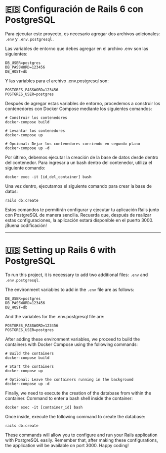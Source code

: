 # 🇪🇸 Configuración de Rails 6 con PostgreSQL
Para ejecutar este proyecto, es necesario agregar dos archivos adicionales: `.env` y `.env.postgresql.`

Las variables de entorno que debes agregar en el archivo .env son las siguientes:


```
DB_USER=postgres
DB_PASSWORD=123456
DB_HOST=db
```
Y las variables para el archivo .env.postgresql son:

```
POSTGRES_PASSWORD=123456
POSTGRES_USER=postgres
```

Después de agregar estas variables de entorno, procedemos a construir los contenedores con Docker Compose mediante los siguientes comandos:

```
# Construir los contenedores
docker-compose build

# Levantar los contenedores
docker-compose up

# Opcional: Dejar los contenedores corriendo en segundo plano
docker-compose up -d
```

Por último, debemos ejecutar la creación de la base de datos desde dentro del contenedor. Para ingresar a un bash dentro del contenedor, utiliza el siguiente comando:
```
docker exec -it [id_del_container] bash
```
Una vez dentro, ejecutamos el siguiente comando para crear la base de datos:
```
rails db:create
```

Estos comandos te permitirán configurar y ejecutar tu aplicación Rails junto con PostgreSQL de manera sencilla. Recuerda que, después de realizar estas configuraciones, la aplicación estará disponible en el puerto 3000. ¡Buena codificación!

---

# 🇺🇸 Setting up Rails 6 with PostgreSQL

To run this project, it is necessary to add two additional files: `.env` and `.env.postgresql`.

The environment variables to add in the `.env` file are as follows:

```
DB_USER=postgres
DB_PASSWORD=123456
DB_HOST=db
```

And the variables for the .env.postgresql file are:

```
POSTGRES_PASSWORD=123456
POSTGRES_USER=postgres
```

After adding these environment variables, we proceed to build the containers with Docker Compose using the following commands:

```
# Build the containers
docker-compose build

# Start the containers
docker-compose up

# Optional: Leave the containers running in the background
docker-compose up -d
```

Finally, we need to execute the creation of the database from within the container. Command to enter a bash shell inside the container:
```
docker exec -it [container_id] bash
```

Once inside, execute the following command to create the database:
```
rails db:create
```

These commands will allow you to configure and run your Rails application with PostgreSQL easily. Remember that, after making these configurations, the application will be available on port 3000. Happy coding!